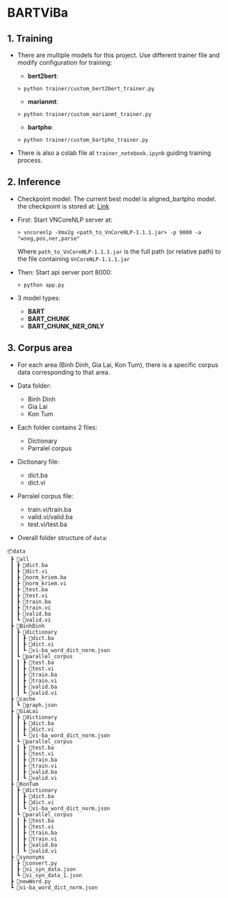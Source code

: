 # BARTViBa

## 1. Training   
- There are multiple models for this project. Use different trainer file and modify configuration for training:
    - **bert2bert**:

    ```> python trainer/custom_bert2bert_trainer.py```
    - **marianmt**:

    ```> python trainer/custom_marianmt_trainer.py```   
    - **bartpho**:

    ```> python trainer/custom_bartpho_trainer.py```   
   
- There is also a colab file at ```trainer_notebook.ipynb``` guiding training process.


## 2. Inference   
* Checkpoint model: 
  The current best model is aligned_bartpho model. the checkpoint is stored at: 
  [Link](https://drive.google.com/drive/folders/10M4l95A7ImxfSPtV8JzAWNm5ytrUwOgC?usp=sharing)
* First: Start VNCoreNLP server at:

    ```> vncorenlp -Xmx2g <path_to_VnCoreNLP-1.1.1.jar> -p 9000 -a "wseg,pos,ner,parse"```

    Where ```path_to_VnCoreNLP-1.1.1.jar``` is the full path (or relative path) to the file containing ```VnCoreNLP-1.1.1.jar```

* Then:  Start api server port 8000:

    ```> python app.py```

* 3 model types:
    * **BART**
    * **BART_CHUNK**
    * **BART_CHUNK_NER_ONLY**

## 3. Corpus area
- For each area (Binh Dinh, Gia Lai, Kon Tum), there is a specific corpus data corresponding to that area.

- Data folder:

    * Binh Dinh
    * Gia Lai
    * Kon Tum
- Each folder contains 2 files:

    - Dictionary
    - Parralel corpus
- Dictionary file:

    - dict.ba
    - dict.vi
- Parralel corpus file:

    - train.vi/train.ba
    - valid.vi/valid.ba
    - test.vi/test.ba

- Overall folder structure of ```data```:

```
📦data
 ┣ 📂all
 ┃ ┣ 📜dict.ba
 ┃ ┣ 📜dict.vi
 ┃ ┣ 📜norm_kriem.ba
 ┃ ┣ 📜norm_kriem.vi
 ┃ ┣ 📜test.ba
 ┃ ┣ 📜test.vi
 ┃ ┣ 📜train.ba
 ┃ ┣ 📜train.vi
 ┃ ┣ 📜valid.ba
 ┃ ┗ 📜valid.vi
 ┣ 📂BinhDinh
 ┃ ┣ 📂dictionary
 ┃ ┃ ┣ 📜dict.ba
 ┃ ┃ ┣ 📜dict.vi
 ┃ ┃ ┗ 📜vi-ba_word_dict_norm.json
 ┃ ┗ 📂parallel_corpus
 ┃ ┃ ┣ 📜test.ba
 ┃ ┃ ┣ 📜test.vi
 ┃ ┃ ┣ 📜train.ba
 ┃ ┃ ┣ 📜train.vi
 ┃ ┃ ┣ 📜valid.ba
 ┃ ┃ ┗ 📜valid.vi
 ┣ 📂cache
 ┃ ┗ 📜graph.json
 ┣ 📂GiaLai
 ┃ ┣ 📂dictionary
 ┃ ┃ ┣ 📜dict.ba
 ┃ ┃ ┣ 📜dict.vi
 ┃ ┃ ┗ 📜vi-ba_word_dict_norm.json
 ┃ ┗ 📂parallel_corpus
 ┃ ┃ ┣ 📜test.ba
 ┃ ┃ ┣ 📜test.vi
 ┃ ┃ ┣ 📜train.ba
 ┃ ┃ ┣ 📜train.vi
 ┃ ┃ ┣ 📜valid.ba
 ┃ ┃ ┗ 📜valid.vi
 ┣ 📂KonTum
 ┃ ┣ 📂dictionary
 ┃ ┃ ┣ 📜dict.ba
 ┃ ┃ ┣ 📜dict.vi
 ┃ ┃ ┗ 📜vi-ba_word_dict_norm.json
 ┃ ┗ 📂parallel_corpus
 ┃ ┃ ┣ 📜test.ba
 ┃ ┃ ┣ 📜test.vi
 ┃ ┃ ┣ 📜train.ba
 ┃ ┃ ┣ 📜train.vi
 ┃ ┃ ┣ 📜valid.ba
 ┃ ┃ ┗ 📜valid.vi
 ┣ 📂synonyms
 ┃ ┣ 📜convert.py
 ┃ ┣ 📜vi_syn_data.json
 ┃ ┗ 📜vi_syn_data_1.json
 ┣ 📜newWord.py
 ┗ 📜vi-ba_word_dict_norm.json
```